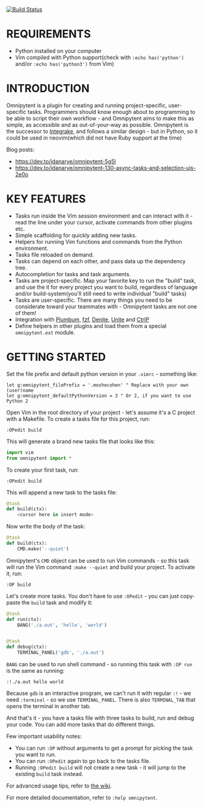 [![Build Status](https://travis-ci.org/idanarye/vim-omnipytent.svg?branch=develop)](https://travis-ci.org/idanarye/vim-omnipytent)

REQUIREMENTS
============

 * Python installed on your computer
 * Vim compiled with Python support(check with `:echo has('python')` and/or `:echo has('python3')` from Vim)

INTRODUCTION
============

Omnipytent is a plugin for creating and running project-specific, user-specific
tasks. Programmers should know enough about to programming to be able to script
their own workflow - and Omnipytent aims to make this as simple, as accessible
and as out-of-your-way as possible. Omnipytent is the successor to
[Integrake](https://github.com/idanarye/vim-integrake), and follows a similar
design - but in Python, so it could be used in neovim(which did not have Ruby
support at the time)

Blog posts:
* https://dev.to/idanarye/omnipytent-5g5l
* https://dev.to/idanarye/omnipytent-130-async-tasks-and-selection-uis-2e0o

KEY FEATURES
============

 * Tasks run inside the Vim session environment and can interact with it - read
   the line under your cursor, activate commands from other plugins etc.
 * Simple scaffolding for quickly adding new tasks.
 * Helpers for running Vim functions and commands from the Python environment.
 * Tasks file reloaded on demand.
 * Tasks can depend on each other, and pass data up the dependency tree.
 * Autocompletion for tasks and task arguments.
 * Tasks are project-specific. Map your favorite key to run the "build" task,
   and use the it for every project you want to build, regardless of language
   and/or build-system(you'll still need to write individual "build" tasks)
 * Tasks are user-specific. There are many things you need to be considerate
   toward your teammates with - Omnipytent tasks are not one of them!
 * Integration with [Plumbum](https://plumbum.readthedocs.io),
   [fzf](https://github.com/junegunn/fzf),
   [Denite](https://github.com/Shougo/denite.nvim),
   [Unite](https://github.com/Shougo/unite.vim) and
   [CtrlP](https://github.com/ctrlpvim/ctrlp.vim)
 * Define helpers in other plugins and load them from a special
   `omnipytent.ext` module.

GETTING STARTED
===============

Set the file prefix and default python version in your `.vimrc` - something like:

```vim
let g:omnipytent_filePrefix = '.moshecohen' " Replace with your own (user)name
let g:omnipytent_defaultPythonVersion = 3 " Or 2, if you want to use Python 2
```

Open Vim in the root directory of your project - let's assume it's a C project
with a Makefile. To create a tasks file for this project, run:
```vim
:OPedit build
```

This will generate a brand new tasks file that looks like this:

```python
import vim
from omnipytent import *
```

To create your first task, run:

```vim
:OPedit build
```

This will append a new task to the tasks file:
```python
@task
def build(ctx):
    <cursor here in insert mode>
```

Now write the body of the task:

```python
@task
def build(ctx):
    CMD.make('--quiet')
```

Omnipytent's `CMD` object can be used to run Vim commands - so this task will
run the Vim command `:make --quiet` and build your project. To activate it, run:

```vim
:OP build
```

Let's create more tasks. You don't have to use `:OPedit` - you can just
copy-paste the `build` task and modify it:

```python
@task
def run(ctx):
    BANG('./a.out', 'hello', 'world')


@task
def debug(ctx):
    TERMINAL_PANEL('gdb', './a.out')
```

`BANG` can be used to run shell command - so running this task with `:OP run`
is the same as running:
```vim
:!./a.out hello world
```

Because `gdb` is an interactive program, we can't run it with regular `:!` - we
need `:terminal` - so we use `TERMINAL_PANEL`. There is also `TERMINAL_TAB`
that opens the terminal in another tab.

And that's it - you have a tasks file with three tasks to build, run and debug
your code. You can add more tasks that do different things.

Few important usability notes:

* You can run `:OP` without arguments to get a prompt for picking the task you
  want to run.
* You can run `:OPedit` again to go back to the tasks file.
* Running `:OPedit build` will not create a new task - it will jump to the
  existing `build` task instead.

For advanced usage tips, refer to [the wiki](https://github.com/idanarye/vim-omnipytent/wiki).

For more detailed documentation, refer to `:help omnipytent`.
